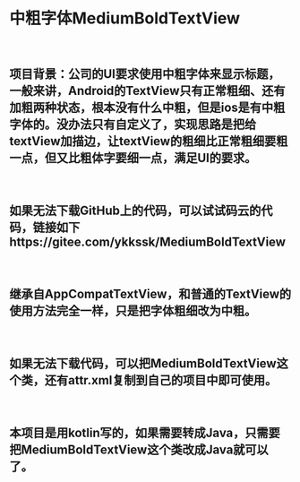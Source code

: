 # 中粗字体MediumBoldTextView
&nbsp;
## 项目背景：公司的UI要求使用中粗字体来显示标题，一般来讲，Android的TextView只有正常粗细、还有加粗两种状态，根本没有什么中粗，但是ios是有中粗字体的。没办法只有自定义了，实现思路是把给textView加描边，让textView的粗细比正常粗细要粗一点，但又比粗体字要细一点，满足UI的要求。
&nbsp;
## 如果无法下载GitHub上的代码，可以试试码云的代码，链接如下https://gitee.com/ykkssk/MediumBoldTextView
&nbsp;
## 继承自AppCompatTextView，和普通的TextView的使用方法完全一样，只是把字体粗细改为中粗。
&nbsp;
## 如果无法下载代码，可以把MediumBoldTextView这个类，还有attr.xml复制到自己的项目中即可使用。
&nbsp;
## 本项目是用kotlin写的，如果需要转成Java，只需要把MediumBoldTextView这个类改成Java就可以了。
&nbsp;
